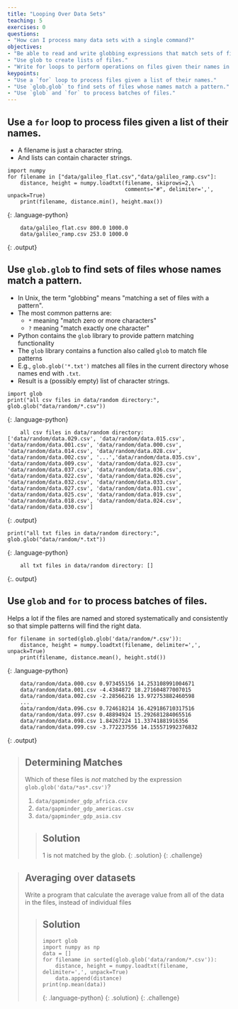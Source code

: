 ```yaml
---
title: "Looping Over Data Sets"
teaching: 5
exercises: 0
questions:
- "How can I process many data sets with a single command?"
objectives:
- "Be able to read and write globbing expressions that match sets of files."
- "Use glob to create lists of files."
- "Write for loops to perform operations on files given their names in a list."
keypoints:
- "Use a `for` loop to process files given a list of their names."
- "Use `glob.glob` to find sets of files whose names match a pattern."
- "Use `glob` and `for` to process batches of files."
---
```


## Use a `for` loop to process files given a list of their names.
* A filename is just a character string.
* And lists can contain character strings.



~~~
import numpy
for filename in ["data/galileo_flat.csv","data/galileo_ramp.csv"]:
    distance, height = numpy.loadtxt(filename, skiprows=2,\
                                     comments="#", delimiter=',', unpack=True)
    print(filename, distance.min(), height.max())
~~~
{: .language-python}

~~~
    data/galileo_flat.csv 800.0 1000.0
    data/galileo_ramp.csv 253.0 1000.0
~~~
{: .output}

## Use `glob.glob` to find sets of files whose names match a pattern.
*   In Unix, the term "globbing" means "matching a set of files with a pattern".
*   The most common patterns are:
    *   `*` meaning "match zero or more characters"
    *   `?` meaning "match exactly one character"
*   Python contains the `glob` library to provide pattern matching functionality
*   The `glob` library contains a function also called `glob` to match file patterns
*   E.g., `glob.glob('*.txt')` matches all files in the current directory
    whose names end with `.txt`.
*   Result is a (possibly empty) list of character strings.



~~~
import glob
print("all csv files in data/random directory:", glob.glob("data/random/*.csv"))
~~~
{: .language-python}
~~~
    all csv files in data/random directory: ['data/random/data.029.csv', 'data/random/data.015.csv', 'data/random/data.001.csv', 'data/random/data.000.csv', 'data/random/data.014.csv', 'data/random/data.028.csv', 'data/random/data.002.csv', '...','data/random/data.035.csv', 'data/random/data.009.csv', 'data/random/data.023.csv', 'data/random/data.037.csv', 'data/random/data.036.csv', 'data/random/data.022.csv', 'data/random/data.026.csv', 'data/random/data.032.csv', 'data/random/data.033.csv', 'data/random/data.027.csv', 'data/random/data.031.csv', 'data/random/data.025.csv', 'data/random/data.019.csv', 'data/random/data.018.csv', 'data/random/data.024.csv', 'data/random/data.030.csv']
~~~
{: .output}

~~~
print("all txt files in data/random directory:", glob.glob("data/random/*.txt"))
~~~
{: .language-python}

~~~
    all txt files in data/random directory: []
~~~
{:. output}

## Use `glob` and `for` to process batches of files.
Helps a lot if the files are named and stored systematically and consistently so that simple patterns will find the right data.



~~~
for filename in sorted(glob.glob('data/random/*.csv')):
    distance, height = numpy.loadtxt(filename, delimiter=',', unpack=True)
    print(filename, distance.mean(), height.std())
~~~
{: .language-python}

~~~
    data/random/data.000.csv 0.973455156 14.253108991004671
    data/random/data.001.csv -4.4384872 18.271604877007015
    data/random/data.002.csv -2.28566216 13.972753882460598
    ...
    data/random/data.096.csv 0.724618214 16.429186710317516
    data/random/data.097.csv 0.48894924 15.292681284065516
    data/random/data.098.csv 1.84267224 11.33741881916356
    data/random/data.099.csv -3.772237556 14.155571992376832
~~~
{: .output}
> ## Determining Matches
>
> Which of these files is *not* matched by the expression `glob.glob('data/*as*.csv')`?
>
> 1. `data/gapminder_gdp_africa.csv`
> 2. `data/gapminder_gdp_americas.csv`
> 3. `data/gapminder_gdp_asia.csv`
>
> > ## Solution
> >
> > 1 is not matched by the glob.
> {: .solution}
{: .challenge}

> ## Averaging over datasets
>
> Write a program that calculate the average value from all of the data in the files, instead of individual files
> > ## Solution
> > ~~~
> > import glob
> > import numpy as np
> > data = []
> > for filename in sorted(glob.glob('data/random/*.csv')):
> >     distance, height = numpy.loadtxt(filename, delimiter=',', unpack=True)
> >     data.append(distance)
> > print(np.mean(data))
> > ~~~
> > {: .language-python}
> {: .solution}
{: .challenge}
